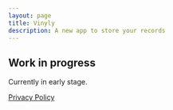 ```yaml
---
layout: page
title: Vinyly
description: A new app to store your records
---
```


## Work in progress

Currently in early stage.

[Privacy Policy](/vinyly/privacy-policy)
